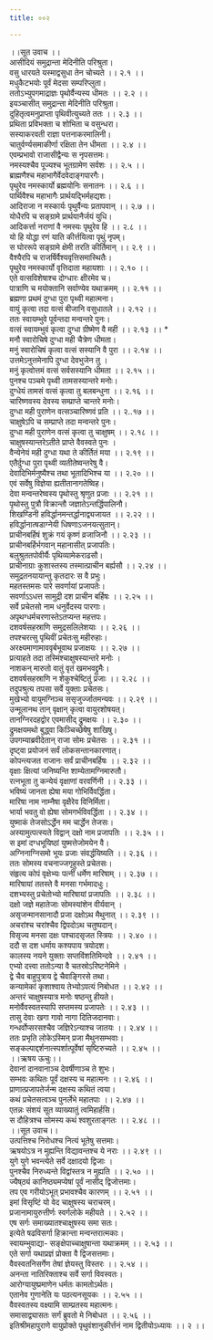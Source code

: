 ```yaml
---
title: ००२

---
```

।।सूत उवाच ।।  
आसीदियं समुद्रान्ता मेदिनीति परिश्रुता।  
वसु धारयते यस्माद्वसुधा तेन चोच्यते ।। २.१ ।।  
मधुकैटभयोः पूर्वं मेदसा सम्परिप्लुता।  
ततोऽभ्युपगमाद्राज्ञः पृथोर्वैन्यस्य धीमतः ।। २.२ ।।  
इयञ्चासीत् समुद्रान्ता मेदिनीति परिश्रुता।  
दुहितृत्वमनुप्राप्ता पृथिवीत्युच्यते ततः ।। २.३ ।।  
प्रथिता प्रविभक्ता च शोभिता च वसुन्धरा।  
सस्याकरवती राज्ञा पत्तनाकरमालिनी।  
चातुर्वर्ण्यसमाकीर्णा रक्षिता तेन धीमता ।। २.४ ।।  
एवम्प्रभावो राजासीद्वैन्यः स नृपसत्तमः।  
नमस्यश्चैव पूज्यश्च भूतग्रामेण सर्वशः ।। २.५ ।।  
ब्राह्मणैश्च महाभागैर्वेदवेदाङ्गपारगैः।  
पृथुरेव नमस्कार्यो ब्रह्मयोनिः सनातनः ।। २.६ ।।  
पार्थिवैश्च महाभागैः प्रार्थयद्भिर्महद्यशः।  
आदिराजा न मस्कार्यः पृथुर्वैन्यः प्रतापवान् ।। २.७ ।।  
योधैरपि च सङ्ग्रामे प्रार्थयानैर्जयं युधि।  
आदिकर्त्ता नराणां वै नमस्यः पृथुरेव हि ।। २.८ ।।  
यो हि योद्धा रणं याति कीर्त्तयित्वा पृथुं नृपम्।  
स घोररूपे सङ्ग्रामे क्षेमी तरति कीर्तिमान् ।। २.९ ।।  
वैश्यैरपि च राजर्षिर्वैश्यवृत्तिसमास्थितैः।  
पृथुरेव नमस्कार्यो वृत्तिदाता महायशाः ।। २.१० ।।  
एते वत्सविशेषाश्च दोग्धारः क्षीरमेव च।  
पात्राणि च मयोक्तानि सर्वाण्येव यथाक्रमम् ।। २.११ ।।  
ब्रह्मणा प्रथमं दुग्धा पुरा पृथ्वी महात्मना।  
वायुं कृत्वा तदा वत्सं बीजानि वसुधातले ।। २.१२ ।।  
ततः स्वायम्भुवे पूर्वन्तदा मन्वन्तरे पुनः।  
वत्सं स्वायम्भुवं कृत्वा दुग्धा ग्रीष्मेण वै मही ।। २.१३ ।। *  
मनौ स्वारोचिषे दुग्धा मही चैत्रेण धीमता।  
मनुं स्वारोचिषं कृत्वा वत्सं सस्यानि वै पुरा ।। २.१४ ।।  
उत्तमेऽनुत्तमेनापि दुग्धा देवभुजेन तु ।  
मनुं कृत्वोत्तमं वत्सं सर्वसस्यानि धीमता ।। २.१५ ।।  
पुनश्च पञ्चमे पृथ्वी तामसस्यान्तरे मनोः।  
दुग्धेयं तामसं वत्सं कृत्वा तु बलबन्धुना ।। २.१६ ।।  
चारिष्णवस्य देवस्य सम्प्राप्ते चान्तरे मनोः।  
दुग्धा मही पुराणेन वत्सञ्चारिष्णवं प्रति ।। २..१७ ।।  
चाक्षुषेऽपि च सम्प्राप्ते तदा मन्वन्तरे पुनः।  
दुग्धा मही पुराणेन वत्सं कृत्वा तु चाक्षुषम् ।। २.१८ ।।  
चाक्षुषस्यान्तरेऽतीते प्राप्ते वैवस्वते पुनः ।  
वैन्येनेयं मही दुग्धा यथा ते कीर्तितं मया ।। २.१९ ।।  
एतैर्दुग्धा पुरा पृथ्वी व्यतीतेष्वन्तरेषु वै।  
देवादिभिर्मनुष्यैश्च तथा भूतादिभिश्च या ।। २.२० ।।  
एवं सर्वेषु विज्ञेया ह्यतीतानागतेष्विह।  
देवा मन्वन्तरेष्वस्य पृथोस्तु श्रृणुत प्रजाः ।। २.२१ ।।  
पृथोस्तु पुत्रौ विक्रान्तौ जज्ञातेऽन्तर्द्धिपालिनौ।  
शिखण्डिनी हविर्द्धानमन्तर्द्धानाद्व्यजायत ।। २.२२ ।।  
हविर्द्धानात्षडाग्नेयी धिषणाऽजनयत्सुतान्।  
प्राचीनबर्हिषं शुक्रं गयं कृष्णं व्रजाजिनौ ।। २.२३ ।।  
प्राचीनबर्हिर्भगवान् महानासीत् प्रजापतिः।  
बलुश्रुततपोवीर्यैः पृथिव्यामेकराढसौ।  
प्राचीनाग्राः कुशास्तस्य तस्मात्प्राचीन बर्ह्यसौ ।। २.२४ ।।  
समुद्रतनयायान्तु कृतदारः स वै प्रभुः।  
महतस्तमसः पारे सवर्णायां प्रजापतेः।  
सवर्णाऽऽधत्त सामुद्री दश प्राचीन बर्हिषः ।। २.२५ ।।  
सर्वे प्रचेतसो नाम धनुर्वेदस्य पारगाः।  
अपृथग्धर्मचरणास्तेऽतप्यन्त महत्तपः।  
दशवर्षसहस्राणि समुद्रसलिलेशयाः ।। २.२६ ।।  
तपश्चरत्सु पृथिवीं प्रचेतःसु महीरुहाः।  
अरक्ष्यमाणामाववृर्बभूवाथ प्रजाक्षयः ।। २.२७ ।।  
प्रत्याहते तदा तस्मिंश्चाक्षुषस्यान्तरे मनोः ।  
नाशकन् मारुतो वातुं वृतं खमभवद्द्रुमैः।  
दशवर्षसहस्राणि न शेकुश्चेष्टितुं प्रजाः ।। २.२८ ।।  
तदुपश्रुत्य तपसा सर्वे युक्ताः प्रचेतसः।  
मुखेभ्यो वायुमग्निञ्च ससृजुर्ज्जातमन्यवः ।। २.२९ ।।  
उन्मूलानथ तान् वृक्षान् कृत्वा वायुरशोषयत्।  
तानग्निरदहद्वोर एवमासीद् द्रुमक्षयः ।। २.३० ।।  
द्रुमक्षयमथो बुद्ध्वा किञ्चिच्छेषेषु शाखिषु।  
उपगम्याब्रवीदेतान् राजा सोमः प्रचेतसः ।। २.३१ ।।  
दृष्ट्वा प्रयोजनं सर्वं लोकसन्तानकारणात्।  
कोपन्त्यजत राजानः सर्वं प्राचीनबर्हिषः ।। २.३२ ।।  
वृक्षाः क्षित्यां जनिष्यन्ति शाम्येतामग्निमारुतौ।  
रत्नभूता तु कन्येयं वृक्षाणां वरवर्णिनी ।। २.३३ ।।  
भविष्यं जानता ह्येषा मया गोभिर्विवर्द्धिता।  
मारिषा नाम नाम्नैषा वृक्षैरेव विनिर्मिता।  
भार्या भवतु वो ह्येषा सोमगर्भविवर्द्धिता ।। २.३४ ।।  
युष्माकं तेजसोऽर्द्धेन मम चार्द्धेन तेजसः।  
अस्यामुत्पत्स्यते विद्वान् दक्षो नाम प्रजापतिः ।। २.३५ ।।  
स इमां दग्धभूयिष्ठां युष्मत्तेजोमयेन वै।  
अग्निनाग्निसमो भूयः प्रजाः संवर्द्धयिष्यति ।। २.३६ ।।  
ततः सोमस्य वचनाज्जगृहुस्ते प्रचेतसः।  
संहृत्य कोपं वृक्षेभ्यः पत्नीं धर्मेण मारिषाम् ।। २.३७ ।।  
मारिषायां ततस्ते वै मनसा गर्भमादधुः।  
दशभ्यस्तु प्रचेतोभ्यो मारिषायां प्रजापतिः ।। २.३८ ।।  
दक्षो जज्ञे महातेजाः सोमस्यांशेन वीर्यवान् ।  
असृजन्मानसानादौ प्रजा दक्षोऽथ मैथुनात् ।। २.३९ ।।  
अचरांश्च चरांश्चैव द्विपदोऽथ चतुष्पदान्।  
विसृज्य मनसा दक्षः पश्चादसृजत स्त्रियः ।। २.४० ।।  
ददौ स दश धर्माय कश्यपाय त्रयोदश।  
कालस्य नयने युक्ताः सप्तविंशतिमिन्दवे ।। २.४१ ।।  
एभ्यो दत्त्वा ततोऽन्या वै चतस्रोऽरिष्टनेमिने ।  
द्वे चैव बाहुपुत्राय द्वे चैवाङ्गिरसे तथा।  
कन्यामेकां कृशाश्वाय तेभ्योऽपत्यं निबोधत ।। २.४२ ।।  
अन्तरं चाक्षुषस्यात्र मनोः षष्ठन्तु हीयते।  
मनोर्वैवस्वतस्यापि सप्तमस्य प्रजापतेः ।। २.४३ ।।  
तासु देवाः खगा गावो नागा दितिजदानवाः।  
गन्धर्वोप्सरसश्चैव जज्ञिरेऽन्याश्च जातयः ।। २.४४ ।।  
ततः प्रभृति लोकेऽस्मिन् प्रजा मैथुनसम्भवाः।  
सङ्कल्पाद्दर्शनात्स्पर्शात्पूर्वेषां सृष्टिरुच्यते ।। २.४५ ।।  
           ।।ऋषय ऊचुः।।  
देवानां दानवानाञ्च देवर्षीणाञ्च ते शुभः।  
सम्भवः कथितः पूर्वं दक्षस्य च महात्मनः ।। २.४६ ।।  
प्राणात्प्रजापतेर्जन्म दक्षस्य कथितं त्वया।  
कथं प्रचेतसत्वञ्च पुनर्लेभे महातपाः ।। २.४७ ।।  
एतन्नः संशयं सूत व्याख्यातुं त्वमिहार्हसि।  
स दौहित्रश्च सोमस्य कथं श्वशुरताङ्गतः ।। २.४८ ।।  
          ।।सूत उवाच।।  
उत्पत्तिश्च निरोधश्च नित्यं भूतेषु सत्तमाः।  
ऋषयोऽत्र न मुह्यन्ति विद्यावन्तश्च ये नराः ।। २.४९ ।।  
युगे युगे भवन्त्येते सर्वे दक्षादयो द्विजाः ।  
पुनश्चैव निरुध्यन्ते विद्वांस्तत्र न मुह्यति ।। २.५० ।।  
ज्यैष्‌ठ्यं कानिष्ठ्यमप्येषां पूर्वं नासीद् द्विजोत्तमाः।  
तप एव गरीयोऽभूत् प्रभावश्चैव कारणम् ।। २.५१ ।।  
इमां विसृष्टिं यो वेद चाक्षुषस्य चराचरम्।  
प्रजानामायुरुत्तीर्णः स्वर्गलोके महीयते ।। २.५२ ।।  
एष सर्गः समाख्यातश्चाक्षुषस्य समा सतः।  
इत्येते षढविसर्गा हिक्रान्ता मन्वन्तरात्मकाः।  
स्वायम्भुवाद्या- सङ्क्षेपाच्चाक्षुषान्ता यथाक्रमम् ।। २.५३ ।।  
एते सर्गा यथाप्रज्ञं प्रोक्ता वै द्विजसत्तमाः।  
वैवस्वतनिसर्गेण तेषां ज्ञेयस्तु विस्तरः ।। २.५४ ।।  
अनन्ता नातिरिक्ताश्च सर्वे सर्गा विवस्वतः।  
आरोग्यायुष्प्रमाणेन धर्मतः कामतोऽर्थतः।  
एतानेव गुणानेति यः पठत्यनसूयकः ।। २.५५ ।।  
वैवस्वतस्य वक्ष्यामि साम्प्रतस्य महात्मनः।  
समासाद्व्यासतः सर्गं ब्रुवतो मे निबोधत ।। २.५६ ।।  
इतिश्रीमहापुराणे वायुप्रोक्ते पृथुवंशानुकीर्त्तनं नाम द्वितीयोऽध्यायः ।। २ ।।